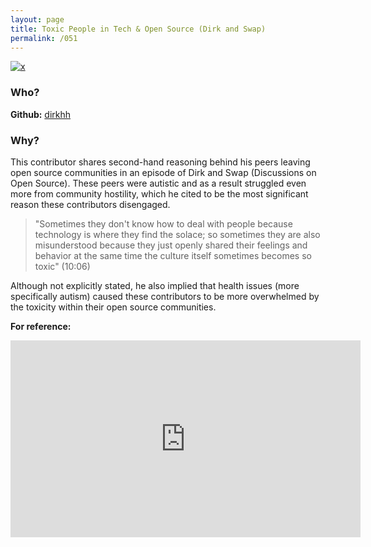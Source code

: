 ```yaml
---
layout: page
title: Toxic People in Tech & Open Source (Dirk and Swap)
permalink: /051
---
```


[![x](https://img.shields.io/badge/-Community%20Hostility-red)](/#CH)

### Who?

**Github:** [dirkhh](https://github.com/dirkhh)

### Why?

This contributor shares second-hand reasoning behind his peers leaving open source communities in an episode of Dirk and Swap (Discussions on Open Source). These peers were autistic and as a result struggled even more from community hostility, which he cited to be the most significant reason these contributors disengaged.

> "Sometimes they don't know how to deal with people because technology is where they find the solace; so sometimes they are also misunderstood because they just openly shared their feelings and behavior at the same time the culture itself sometimes becomes so toxic" (10:06)

Although not explicitly stated, he also implied that health issues (more specifically autism) caused these contributors to be more overwhelmed by the toxicity within their open source communities.

**For reference:**

<iframe width="560" height="315" src="https://www.youtube.com/embed/BCi3wSC0b5A?start=605" title="YouTube video player" frameborder="0" allow="accelerometer; autoplay; clipboard-write; encrypted-media; gyroscope; picture-in-picture" allowfullscreen></iframe>



